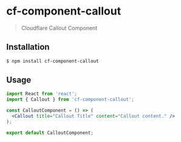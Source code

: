 # cf-component-callout

> Cloudflare Callout Component

## Installation

```sh
$ npm install cf-component-callout
```

## Usage

```jsx
import React from 'react';
import { Callout } from 'cf-component-callout';

const CalloutComponent = () => (
  <Callout title="Callout Title" content="Callout content." />
);

export default CalloutComponent;
```